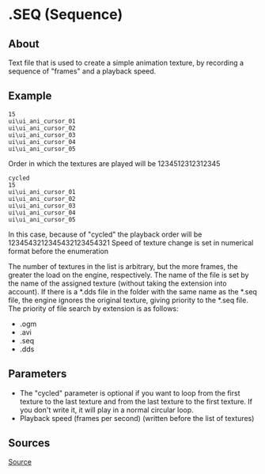 # .SEQ (Sequence)

## About
Text file that is used to create a simple animation texture, by recording a sequence of "frames" and a playback speed.

## Example

```
15
ui\ui_ani_cursor_01
ui\ui_ani_cursor_02
ui\ui_ani_cursor_03
ui\ui_ani_cursor_04
ui\ui_ani_cursor_05
```
Order in which the textures are played will be 1234512312312345

```
cycled
15
ui\ui_ani_cursor_01
ui\ui_ani_cursor_02
ui\ui_ani_cursor_03
ui\ui_ani_cursor_04
ui\ui_ani_cursor_05
```

In this case, because of "cycled" the playback order will be 1234543212345432123454321
Speed of texture change is set in numerical format before the enumeration

The number of textures in the list is arbitrary, but the more frames, the greater the load on the engine, respectively.
The name of the file is set by the name of the assigned texture (without taking the extension into account). If there is a *.dds file in the folder with the same name as the *.seq file, the engine ignores the original texture, giving priority to the *.seq file. The priority of file search by extension is as follows:

- .ogm
- .avi
- .seq
- .dds

## Parameters

- The "cycled" parameter is optional if you want to loop from the first texture to the last texture and from the last texture to the first texture.
If you don't write it, it will play in a normal circular loop.
- Playback speed (frames per second) (written before the list of textures)

## Sources
[Source](https://modfaq.ru/*.seq)